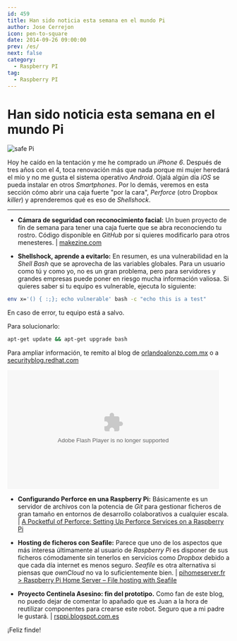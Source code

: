 ```yaml
---
id: 459
title: Han sido noticia esta semana en el mundo Pi
author: Jose Cerrejon
icon: pen-to-square
date: 2014-09-26 09:00:00
prev: /es/
next: false
category:
  - Raspberry PI
tag:
  - Raspberry PI
---
```


# Han sido noticia esta semana en el mundo Pi

![safe Pi](/images/2014/09/safePi.png)

Hoy he caído en la tentación y me he comprado un *iPhone 6*. Después de tres años con el 4, toca renovación más que nada porque mi mujer heredará el mío y no me gusta el sistema operativo *Android*. Ojalá algún día *iOS* se pueda instalar en otros *Smartphones*. Por lo demás, veremos en esta sección cómo abrir una caja fuerte "por la cara", *Perforce* (otro Dropbox *killer*) y aprenderemos qué es eso de *Shellshock*.

- - -
* **Cámara de seguridad con reconocimiento facial:** Un buen proyecto de fín de semana para tener una caja fuerte que se abra reconociendo tu rostro. Código disponible en *GitHub* por si quieres modificarlo para otros menesteres. | [makezine.com](http://makezine.com/projects/make-40/face-recognition-treasure-safe/)

* **Shellshock, aprende a evitarlo:** En resumen, es una vulnerabilidad en la *Shell Bash* que se aprovecha de las variables globales. Para un usuario como tú y como yo, no es un gran problema, pero para servidores y grandes empresas puede poner en riesgo mucha información valiosa. Si quieres saber si tu equipo es vulnerable, ejecuta lo siguiente:

```bash
env x='() { :;}; echo vulnerable' bash -c "echo this is a test"
```

En caso de error, tu equipo está a salvo. 

Para solucionarlo:

```bash
apt-get update && apt-get upgrade bash﻿
```

Para ampliar información, te remito al blog de [orlandoalonzo.com.mx](http://www.orlandoalonzo.com.mx/seguridad/la-vulnerabilidad-shellshock-en-bash-todo-lo-que-hay-que-saber/) o a  [securityblog.redhat.com](https://securityblog.redhat.com/2014/09/24/bash-specially-crafted-environment-variables-code-injection-attack/)

<object id="flashObj" width="480" height="270" classid="clsid:D27CDB6E-AE6D-11cf-96B8-444553540000" codebase="http://download.macromedia.com/pub/shockwave/cabs/flash/swflash.cab#version=9,0,47,0"><param name="movie" value="http://c.brightcove.com/services/viewer/federated_f9?isVid=1&isUI=1" /><param name="bgcolor" value="#FFFFFF" /><param name="flashVars" value="videoId=3765588876001&playerID=2586606625001&playerKey=AQ~~,AAACWjyiiMk~,AO-UrzkB87xm0ZTYc35_Ysvi-ZNyOcFa&domain=embed&dynamicStreaming=true" /><param name="base" value="http://admin.brightcove.com" /><param name="seamlesstabbing" value="false" /><param name="allowFullScreen" value="true" /><param name="swLiveConnect" value="true" /><param name="allowScriptAccess" value="always" /><embed src="http://c.brightcove.com/services/viewer/federated_f9?isVid=1&isUI=1" bgcolor="#FFFFFF" flashVars="videoId=3765588876001&playerID=2586606625001&playerKey=AQ~~,AAACWjyiiMk~,AO-UrzkB87xm0ZTYc35_Ysvi-ZNyOcFa&domain=embed&dynamicStreaming=true" base="http://admin.brightcove.com" name="flashObj" width="480" height="270" seamlesstabbing="false" type="application/x-shockwave-flash" allowFullScreen="true" allowScriptAccess="always" swLiveConnect="true" pluginspage="http://www.macromedia.com/shockwave/download/index.cgi?P1_Prod_Version=ShockwaveFlash"></embed></object>

* **Configurando Perforce en una Raspberry Pi:** Básicamente es un servidor de archivos con la potencia de *Git* para gestionar ficheros de gran tamaño en entornos de desarrollo colaborativos a cualquier escala. | [A Pocketful of Perforce: Setting Up Perforce Services on a Raspberry Pi](http://www.perforce.com/blog/140922/setting-perforce-services-raspberry-pi)

* **Hosting de ficheros con Seafile:** Parece que uno de los aspectos que más interesa últimamente al usuario de *Raspberry Pi* es disponer de sus ficheros cómodamente sin tenerlos en servicios como *Dropbox* debido a que cada día internet es menos seguro. *Seafile* es otra alternativa si piensas que *ownCloud* no va lo suficientemente bien. | [pihomeserver.fr > Raspberry Pi Home Server – File hosting with Seafile](http://www.pihomeserver.fr/en/2014/09/24/raspberry-pi-home-server-hebergement-fichier-seafile/)

* **Proyecto Centinela Asesino: fin del prototipo.** Como fan de este blog, no puedo dejar de comentar lo apañado que es Juan a la hora de reutilizar componentes para crearse este robot. Seguro que a mi padre le gustará. | [rsppi.blogspot.com.es](http://rsppi.blogspot.com.es/2014/09/proyecto-centinela-asesino-fin-del.html)

¡Feliz finde!